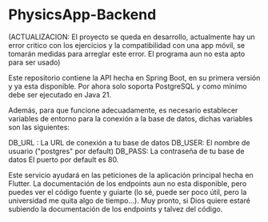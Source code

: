# PhysicsApp-Backend

(ACTUALIZACION: El proyecto se queda en desarrollo, actualmente hay un error critico con los ejercicios y la compatibilidad con una app móvil, se tomarán medidas para arreglar este error. El programa aun no esta apto para ser usado)

Este repositorio contiene la API hecha en Spring Boot, en su primera versión y ya esta disponible. Por ahora solo soporta PostgreSQL y como mínimo debe ser ejecutado en Java 21.

Además, para que funcione adecuadamente, es necesario establecer variables de entorno para la conexión a la base de datos, dichas variables son las siguientes:

DB_URL : La URL de conexión a tu base de datos
DB_USER: El nombre de usuario ("postgres" por default)
DB_PASS: La contraseña de tu base de datos
El puerto por default es 80.

Este servicio ayudará en las peticiones de la aplicación principal hecha en Flutter. La documentación de los endpoints aun no esta disponible, pero puedes ver el código fuente y guiarte (lo sé, puede ser poco útil, pero la universidad me quita algo de tiempo...). Muy pronto, si Dios quiere estaré subiendo la documentación de los endpoints y talvez del código.
